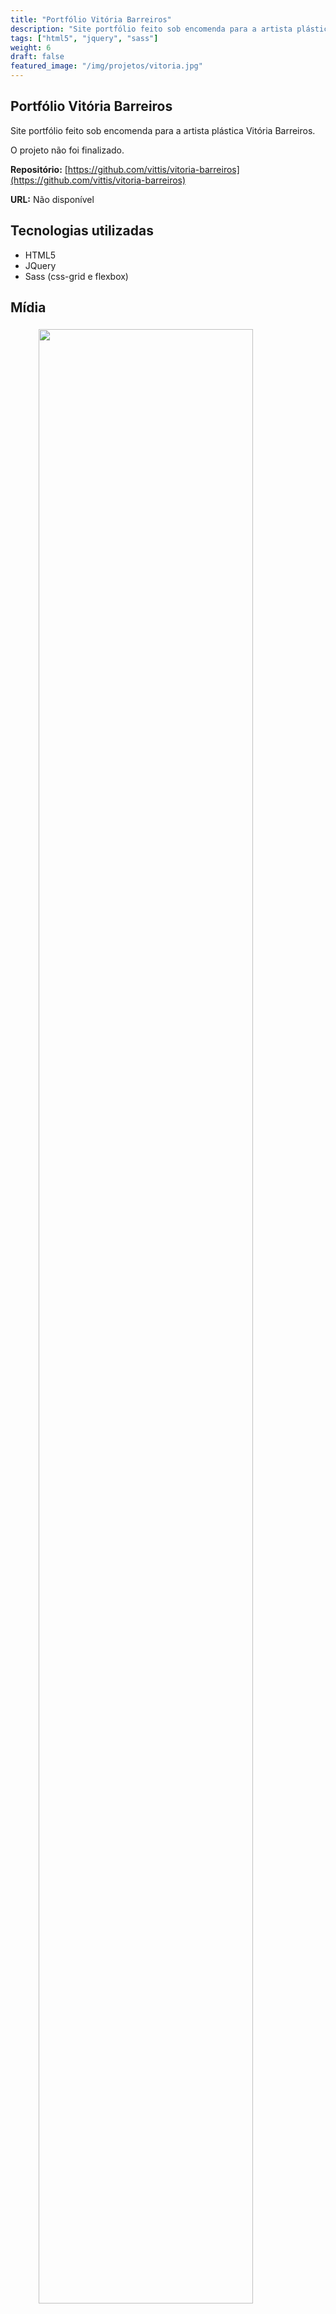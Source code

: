 ```yaml
---
title: "Portfólio Vitória Barreiros"
description: "Site portfólio feito sob encomenda para a artista plástica Vitória Barreiros."
tags: ["html5", "jquery", "sass"]
weight: 6
draft: false
featured_image: "/img/projetos/vitoria.jpg"
---
```


## Portfólio Vitória Barreiros

Site portfólio feito sob encomenda para a artista plástica Vitória Barreiros.

O projeto não foi finalizado.

**Repositório:** [https://github.com/vittis/vitoria-barreiros](https://github.com/vittis/vitoria-barreiros)

**URL:** Não disponível


## Tecnologias utilizadas

* HTML5
* JQuery
* Sass (css-grid e flexbox)

## Mídia

<figure>
  <img src="/img/projetos/vitoria-barreiros/vitoria1.jpg" class="img-responsive center-block" style="width: 90%;padding: 5px;" />
</figure>

<figure>
  <img src="/img/projetos/vitoria.jpg" class="img-responsive center-block" style="width: 90%;padding: 5px;" />
</figure>



